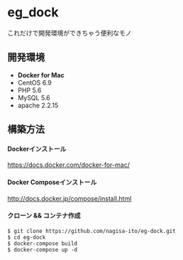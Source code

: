 # eg_dock
これだけで開発環境ができちゃう便利なモノ

## 開発環境
- **Docker for Mac**
- CentOS 6.9
- PHP 5.6
- MySQL 5.6
- apache 2.2.15

## 構築方法
#### Dockerインストール
https://docs.docker.com/docker-for-mac/

#### Docker Composeインストール
http://docs.docker.jp/compose/install.html

#### クローン && コンテナ作成
```
$ git clone https://github.com/nagisa-ito/eg-dock.git
$ cd eg-dock
$ docker-compose build
$ docker-compose up -d
```
